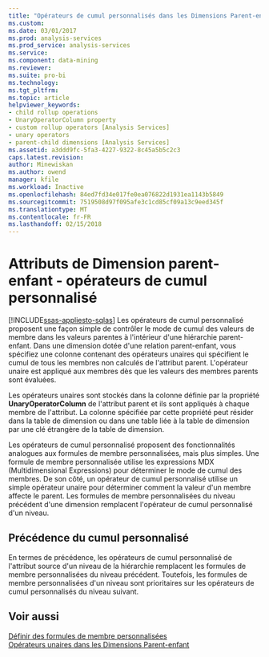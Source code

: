 ```yaml
---
title: "Opérateurs de cumul personnalisés dans les Dimensions Parent-enfant | Documents Microsoft"
ms.custom: 
ms.date: 03/01/2017
ms.prod: analysis-services
ms.prod_service: analysis-services
ms.service: 
ms.component: data-mining
ms.reviewer: 
ms.suite: pro-bi
ms.technology: 
ms.tgt_pltfrm: 
ms.topic: article
helpviewer_keywords:
- child rollup operations
- UnaryOperatorColumn property
- custom rollup operators [Analysis Services]
- unary operators
- parent-child dimensions [Analysis Services]
ms.assetid: a3ddd9fc-5fa3-4227-9322-8c45a5b5c2c3
caps.latest.revision: 
author: Minewiskan
ms.author: owend
manager: kfile
ms.workload: Inactive
ms.openlocfilehash: 84ed7fd34e017fe0ea076822d1931ea1143b5849
ms.sourcegitcommit: 7519508d97f095afe3c1cd85cf09a13c9eed345f
ms.translationtype: MT
ms.contentlocale: fr-FR
ms.lasthandoff: 02/15/2018
---
```

# <a name="parent-child-dimension-attributes---custom-rollup-operators"></a>Attributs de Dimension parent-enfant - opérateurs de cumul personnalisé
[!INCLUDE[ssas-appliesto-sqlas](../../includes/ssas-appliesto-sqlas.md)]
Les opérateurs de cumul personnalisé proposent une façon simple de contrôler le mode de cumul des valeurs de membre dans les valeurs parentes à l'intérieur d'une hiérarchie parent-enfant. Dans une dimension dotée d'une relation parent-enfant, vous spécifiez une colonne contenant des opérateurs unaires qui spécifient le cumul de tous les membres non calculés de l'attribut parent. L'opérateur unaire est appliqué aux membres dès que les valeurs des membres parents sont évaluées.  
  
 Les opérateurs unaires sont stockés dans la colonne définie par la propriété **UnaryOperatorColumn** de l'attribut parent et ils sont appliqués à chaque membre de l'attribut. La colonne spécifiée par cette propriété peut résider dans la table de dimension ou dans une table liée à la table de dimension par une clé étrangère de la table de dimension.  
  
 Les opérateurs de cumul personnalisé proposent des fonctionnalités analogues aux formules de membre personnalisées, mais plus simples. Une formule de membre personnalisée utilise les expressions MDX (Multidimensional Expressions) pour déterminer le mode de cumul des membres. De son côté, un opérateur de cumul personnalisé utilise un simple opérateur unaire pour déterminer comment la valeur d'un membre affecte le parent. Les formules de membre personnalisées du niveau précédent d'une dimension remplacent l'opérateur de cumul personnalisé d'un niveau.  
  
## <a name="custom-rollup-precedence"></a>Précédence du cumul personnalisé  
 En termes de précédence, les opérateurs de cumul personnalisé de l'attribut source d'un niveau de la hiérarchie remplacent les formules de membre personnalisées du niveau précédent. Toutefois, les formules de membre personnalisées d'un niveau sont prioritaires sur les opérateurs de cumul personnalisés du niveau suivant.  
  
## <a name="see-also"></a>Voir aussi  
 [Définir des formules de membre personnalisées](../../analysis-services/multidimensional-models/attribute-properties-define-custom-member-formulas.md)   
 [Opérateurs unaires dans les Dimensions Parent-enfant](../../analysis-services/multidimensional-models/parent-child-dimension-attributes-unary-operators.md)  
  
  
